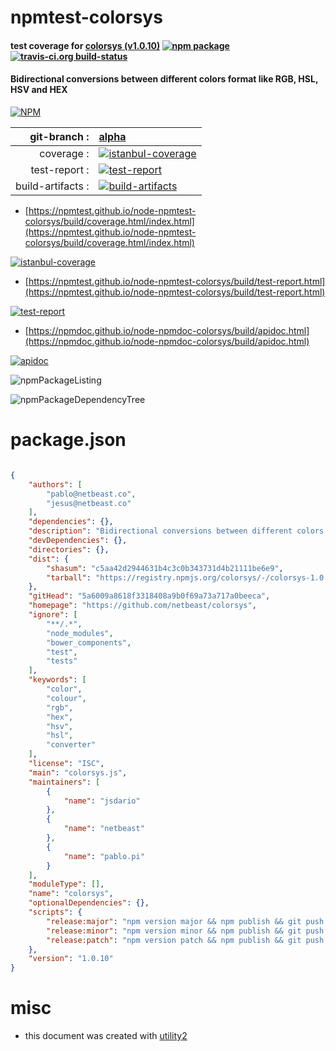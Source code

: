 # npmtest-colorsys

#### test coverage for  [colorsys (v1.0.10)](https://github.com/netbeast/colorsys)  [![npm package](https://img.shields.io/npm/v/npmtest-colorsys.svg?style=flat-square)](https://www.npmjs.org/package/npmtest-colorsys) [![travis-ci.org build-status](https://api.travis-ci.org/npmtest/node-npmtest-colorsys.svg)](https://travis-ci.org/npmtest/node-npmtest-colorsys)

#### Bidirectional conversions between different colors format like RGB, HSL, HSV and HEX

[![NPM](https://nodei.co/npm/colorsys.png?downloads=true&downloadRank=true&stars=true)](https://www.npmjs.com/package/colorsys)

| git-branch : | [alpha](https://github.com/npmtest/node-npmtest-colorsys/tree/alpha)|
|--:|:--|
| coverage : | [![istanbul-coverage](https://npmtest.github.io/node-npmtest-colorsys/build/coverage.badge.svg)](https://npmtest.github.io/node-npmtest-colorsys/build/coverage.html/index.html)|
| test-report : | [![test-report](https://npmtest.github.io/node-npmtest-colorsys/build/test-report.badge.svg)](https://npmtest.github.io/node-npmtest-colorsys/build/test-report.html)|
| build-artifacts : | [![build-artifacts](https://npmtest.github.io/node-npmtest-colorsys/glyphicons_144_folder_open.png)](https://github.com/npmtest/node-npmtest-colorsys/tree/gh-pages/build)|

- [https://npmtest.github.io/node-npmtest-colorsys/build/coverage.html/index.html](https://npmtest.github.io/node-npmtest-colorsys/build/coverage.html/index.html)

[![istanbul-coverage](https://npmtest.github.io/node-npmtest-colorsys/build/screenCapture.buildCi.browser.%252Ftmp%252Fbuild%252Fcoverage.lib.html.png)](https://npmtest.github.io/node-npmtest-colorsys/build/coverage.html/index.html)

- [https://npmtest.github.io/node-npmtest-colorsys/build/test-report.html](https://npmtest.github.io/node-npmtest-colorsys/build/test-report.html)

[![test-report](https://npmtest.github.io/node-npmtest-colorsys/build/screenCapture.buildCi.browser.%252Ftmp%252Fbuild%252Ftest-report.html.png)](https://npmtest.github.io/node-npmtest-colorsys/build/test-report.html)

- [https://npmdoc.github.io/node-npmdoc-colorsys/build/apidoc.html](https://npmdoc.github.io/node-npmdoc-colorsys/build/apidoc.html)

[![apidoc](https://npmdoc.github.io/node-npmdoc-colorsys/build/screenCapture.buildCi.browser.%252Ftmp%252Fbuild%252Fapidoc.html.png)](https://npmdoc.github.io/node-npmdoc-colorsys/build/apidoc.html)

![npmPackageListing](https://npmtest.github.io/node-npmtest-colorsys/build/screenCapture.npmPackageListing.svg)

![npmPackageDependencyTree](https://npmtest.github.io/node-npmtest-colorsys/build/screenCapture.npmPackageDependencyTree.svg)



# package.json

```json

{
    "authors": [
        "pablo@netbeast.co",
        "jesus@netbeast.co"
    ],
    "dependencies": {},
    "description": "Bidirectional conversions between different colors format like RGB, HSL, HSV and HEX",
    "devDependencies": {},
    "directories": {},
    "dist": {
        "shasum": "c5aa42d2944631b4c3c0b343731d4b21111be6e9",
        "tarball": "https://registry.npmjs.org/colorsys/-/colorsys-1.0.10.tgz"
    },
    "gitHead": "5a6009a8618f3318408a9b0f69a73a717a0beeca",
    "homepage": "https://github.com/netbeast/colorsys",
    "ignore": [
        "**/.*",
        "node_modules",
        "bower_components",
        "test",
        "tests"
    ],
    "keywords": [
        "color",
        "colour",
        "rgb",
        "hex",
        "hsv",
        "hsl",
        "converter"
    ],
    "license": "ISC",
    "main": "colorsys.js",
    "maintainers": [
        {
            "name": "jsdario"
        },
        {
            "name": "netbeast"
        },
        {
            "name": "pablo.pi"
        }
    ],
    "moduleType": [],
    "name": "colorsys",
    "optionalDependencies": {},
    "scripts": {
        "release:major": "npm version major && npm publish && git push --follow-tags",
        "release:minor": "npm version minor && npm publish && git push --follow-tags",
        "release:patch": "npm version patch && npm publish && git push --follow-tags"
    },
    "version": "1.0.10"
}
```



# misc
- this document was created with [utility2](https://github.com/kaizhu256/node-utility2)

